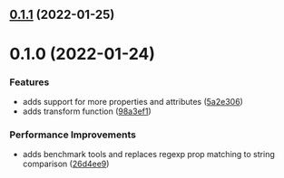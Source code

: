 ## [0.1.1](https://github.com/geotrev/snabbdom-transform-jsx-props/compare/0.1.0...0.1.1) (2022-01-25)

# 0.1.0 (2022-01-24)


### Features

* adds support for more properties and attributes ([5a2e306](https://github.com/geotrev/snabbdom-transform-jsx-props/commit/5a2e306eb6ea719a9431dad9d2c7d661d428c16a))
* adds transform function ([98a3ef1](https://github.com/geotrev/snabbdom-transform-jsx-props/commit/98a3ef14fbe077f06128c33eaf9f216aedc94cac))


### Performance Improvements

* adds benchmark tools and replaces regexp prop matching to string comparison ([26d4ee9](https://github.com/geotrev/snabbdom-transform-jsx-props/commit/26d4ee9b00ed029d04f0428b8970d65eed15a0eb))

